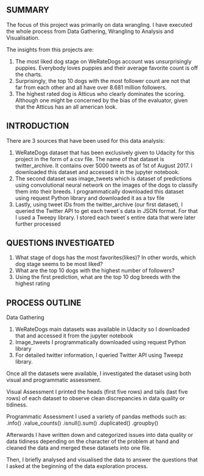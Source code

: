 ## SUMMARY
The focus of this project was primarily on data wrangling. I have executed the whole process from Data Gathering, Wrangling to Analysis and Visualisation. 

The insights from this projects are:
<ol>
  <li> The most liked dog stage on WeRateDogs account was unsurprisingly puppies. Everybody loves puppies and their average favorite count is off the charts. </li>
  <li> Surprisingly, the top 10 dogs with the most follower count are not that far from each other and all have over 8.681 million followers.</li>
  <li> The highest rated dog is Atticus who clearly dominates the scoring. Although one might be concerned by the bias of the evaluator, given that the Atticus has an all american look. </li>
</ol>

## INTRODUCTION
There are 3 sources that have been used for this data analysis:
<ol>
  <li> WeRateDogs dataset that has been exclusively given to Udacity for this project in the form of a csv file. The name of that dataset is twitter_archive. It contains over 5000 tweets as of 1st of August 2017. I downloaded this dataset and accessed it in the jupyter notebook. </li>
  <li> The second dataset was image_tweets which is dataset of predictions using convolutional neural network on the images of the dogs to classify them into their breeds. I programmatically downloaded this dataset using request Python library and downloaded it as a tsv file </li>
  <li> Lastly, using tweet IDs from the twitter_archive (our first dataset), I queried the Twitter API to get each tweet´s data in JSON format. For that I used a Tweepy library. I stored each tweet´s entire data that were later further processed </li>
</ol>

## QUESTIONS INVESTIGATED
<ol>
  <li> What stage of dogs has the most favorites(likes)? In other words, which dog stage seems to be most liked? </li>
  <li> What are the top 10 dogs with the highest number of followers? </li>
  <li> Using the first prediction, what are the top 10 dog breeds with the highest rating </li>
</ol>

## PROCESS OUTLINE
Data Gathering
<ol>
  <li> WeRateDogs main datasets was available in Udacity so I downloaded that and accessed it from the jupyter notebook </li>
  <li> Image_tweets I programmatically downloaded using request Python library </li>
  <li> For detailed twitter information, I queried Twitter API using Tweepz library. </li>
</ol>

Once all the datasets were available, I investigated the dataset using both visual and programmatic assessment.

Visual Assessment
I printed the heads (first five rows) and tails (last five rows) of each dataset to observe clean discrepancies in data quality or tidiness.

Programmatic Assessment
I used a variety of pandas methods such as:
.info()
.value_counts()
.isnull().sum()
.duplicated()
.groupby()

Afterwards I have written down and categorized issues into data quality or data tidiness depending on the character of the problem at hand and cleaned the data and merged these datasets into one file.

Then, I briefly analysed and visualised the data to answer the questions that I asked at the beginning of the data exploration process.
